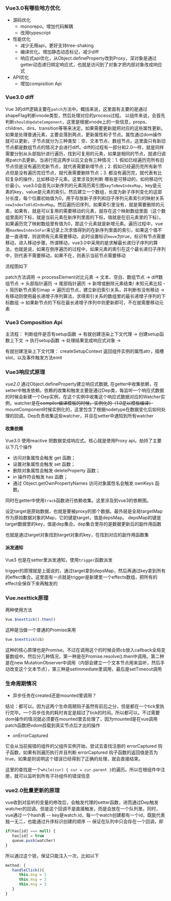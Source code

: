 ### Vue3.0有哪些地方优化

* 源码优化
   - monorepo。增加代码解耦
   - 改用typescript
* 性能优化
   - 减少无用api，更好支持tree-shaking
   - 编译优化。增加静态动态标记，减少diff
   - 响应式api优化，从Object.defineProperty改到Proxy，深对象是通过getter动态递归绑定响应式，也就是访问到了对象才把内部对象改成响应式
* API优化
   - 增加compisition Api


### Vue3.0 diff

Vue 3的diff逻辑主要在`patch`方法中。概括来说，这里面有主要的是通过shapeFlag判断vnode类型，然后处理对应的process过程。
以组件来说，会首先判断`shouldUpdateComponent`，这里是根据vnode上的一些信息，props、children、dirs、transition等等来决定。如果需要更新就把对应的这些属性更新。
如果是处理普通元素，主要会落到两点，更新属性和子节点。属性通过dom操作就可以更新，子节点就分为三种类型：空、文本节点、数组节点。这里面只有新旧节点都是数组节点的情况才会进行diff。diff的过程有一部分和2.0一样，就是同样需要分别从头部指针进行遍历，找到可复用的元素，如果是相同的节点，就递归调用patch去更新。当进行完这两步以后又会有三种情况：1. 假如已经遍历完所有旧节点但是没有遍历完新节点，就代表需要新增节点；2. 假如已经遍历完所有新节点但是没有遍历完旧节点，就代表需要删除节点；3. 都没有遍历完，就代表有比较复杂的操作，比如移动子元素，这里涉及到判断 哪些是可移动的，如何移动代价最小。vue3.0会首先以新序列的元素简历索引图`keyToNewIndexMap`，key是元素的key，value是元素的索引。然后建立一个数组，长度为新子序列变化的这部分长度，每个位置初始值为0，用于存放新子序列和旧子序列元素索引的映射关系`newIndexToOldIndexMap`。然后遍历旧序列，如果索引里没有，就是需要删除的元素，如果有，就是可以复用的需要移动的元素，就存在这个映射数组里面（这个数组里面的下标，就是当前元素在新序列里面的下标，值就是在旧元素里的下标）。如果遍历完了映射数组里有值为0，那这个元素就是新增元素。遍历过程中，vue用`maxNewIndexSoFar`来记录上次求值得到的在新序列里面的索引，如果这个值不是一直递增，则说明有元素需要移动，此时设置标识`move`为true，标识有节点需要移动，进入移动步骤。所谓移动，vue3.0中采用的是求解最长递归子序列的算法，也就是说，如果在倒序遍历的过程中，如果元素的索引在这个最长递归子序列中，则代表不需要移动，如果不在，则表示当前节点需要移动

流程图如下

patch方法调用 -> processElement对比元素 -> 文本、空白、数组节点 -> diff数组节点 -> 头部指针遍历 -> 尾部指针遍历 -> 新增或删除元素结束/ 未知元素比较 -> 简历新节点索引map -> 遍历旧节点，建立新旧索引关系，并判断有没有移动 -> 有移动则使用最长递增子序列算法，求得索引关系的数组里的最长递增子序列的下标数组 -> 如果新节点的下标在最长递增子序列中则更新即可，不在就需要移动元素


### Vue3 Composition Api

主流程： 判断组件是否有setup函数 -> 有就创建渲染上下文代理 -> 创建setup函数上下文 -> 执行setup函数 -> 处理结果变成响应式对象 -> 

有就创建渲染上下文代理： createSetupContext 返回组件实例的属性attr，插槽slot，以及事件触发方法emit

### Vue3响应式原理

*vue2.0* 通过Object.defineProperty建立响应式数据, 在getter中收集依赖，在setter中触发依赖。依赖的收集和触发主要是通过Dep类，每监听一个响应式数据的时候会新建一个Dep实例，在这个实例中收集这个响应式数据对应的Watcher实例，watcher是~~在compiler编译模板的时候，实例化的（1.0是以模板编译）~~ mountComponent时候实例化的，这里包含了根据nodetype在数据变化后如何处理的回调。Dep负责收集这些watcher，并且在setter中通知到所有watcher


#### 收集依赖
Vue3.0 使用reactive 把数据变成响应式。核心就是使用Proxy api。劫持了主要以下几个操作
* 访问对象属性会触发 get 函数；
* 设置对象属性会触发 set 函数；
* 删除对象属性会触发 deleteProperty 函数；
* in 操作符会触发 has 函数；
* 通过 Object.getOwnPropertyNames 访问对象属性名会触发 ownKeys 函数。

同时在getter中使用`track`函数进行依赖收集。这里涉及到vue3的依赖图。

设定target是原始数据，也就是要被proxy的那个数据。最外层是全局targetMap作为原始数据对象的Map，它的键是target，值是depsMap。 depsMap的键是target数据里的key，值是dep集合。dep集合里存的是数据更新后的副作用函数

也就是通过target对象找到target对象的key，在找到对应的副作用函数集

#### 派发通知
Vue3 也是在setter里派发通知，使用`trigger`函数派发

trigger的原理就是上面说的，通过target拿到depsMap，然后再通过key拿到所有的effect集合。这里面有一点就是trigger是新建里一个effects数组，把所有的effect全保存下来再触发的


### Vue.nexttick原理

两种使用方法
```js
Vue.$nexttick().then()
```
这种是当做一个普通的Promise来用

```js
Vue.$nexttick(cb)
```

这种的核心原理也是Promise。不过在调用这个的时候会把cb放入callback全局变量数组中。然后分几种情况，第一种是在Promise.resolve().then中调用。第二种是在new MutationObserver中调用（内部会建立一个文本节点用来监听，然后手动改变这个文本节点），第三种是setImmediate里调用，最后是setTimeout调用



### 生命周期情况


* 异步任务在created还是mounted里调用？

结论：都可以。因为这两个生命周期钩子虽然有前后之分，但是都在一个tick里执行完毕。一个异步任务的耗时肯定是超过了tick的时间。所以都可以。不过需要dom操作的情况就必须要在mounted里去处理了，因为mounted是在vue调用patch函数把vdom挂载到真实节点后才出的操作

* onErrorCaptured

它会从当前报错的组件的父组件实例开始，尝试去查找注册的 errorCaptured 钩子函数，如果有则遍历执行并且判断 errorCaptured 钩子函数的返回值是否为 true，如果是则说明这个错误已经得到了正确的处理，就会直接结束。

这里的查找是一个`while(cur) { cur = cur.parent }`的遍历。所以在根组件中注册，就可以监听到所有子孙组件的错误信息


### vue2.0批量更新的原理

vue收到对监听的变量的修改后，会触发代理的setter函数，进而通过Dep触发watcher的回调。但是这个回调不是直接触发，而是会放在一个队列里。同时，vue通过一个hash表 -- key是watch.id，每一个watch创建都有一个id，既能代表独一无二，也能通过升序标识创建的顺序 -- 保证在队列中只会存在一个回调，即

```js
if(has[id] === null) {
   has[id] = true
   queue.push(watcher)
}
```

所以通过这个锁，保证只能注入一次，比如以下

```js
method: {
   handleClick(){
      this.msg = 1
      this.msg = 2
      this.msg = 3
   }
}
```